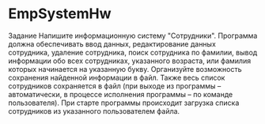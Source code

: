 # EmpSystemHw

Задание
Напишите информационную систему "Сотрудники". Программа должна обеспечивать ввод данных, редактирование данных сотрудника, удаление сотрудника, поиск сотрудника по фамилии, вывод информации обо всех сотрудниках, указанного возраста, или фамилия которых начинается на указанную букву. Организуйте возможность сохранения найденной информации в файл. Также весь список сотрудников сохраняется в файл (при выходе из программы – автоматически, в процессе исполнения программы – по команде пользователя). При старте программы происходит загрузка списка сотрудников из указанного пользователем файла.


